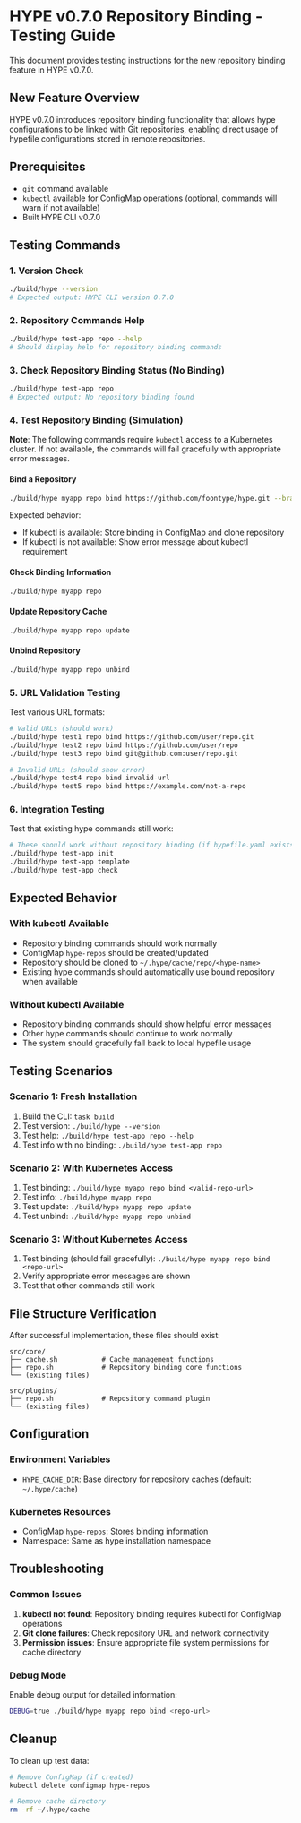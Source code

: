 # HYPE v0.7.0 Repository Binding - Testing Guide

This document provides testing instructions for the new repository binding feature in HYPE v0.7.0.

## New Feature Overview

HYPE v0.7.0 introduces repository binding functionality that allows hype configurations to be linked with Git repositories, enabling direct usage of hypefile configurations stored in remote repositories.

## Prerequisites

- `git` command available
- `kubectl` available for ConfigMap operations (optional, commands will warn if not available)
- Built HYPE CLI v0.7.0

## Testing Commands

### 1. Version Check
```bash
./build/hype --version
# Expected output: HYPE CLI version 0.7.0
```

### 2. Repository Commands Help
```bash
./build/hype test-app repo --help
# Should display help for repository binding commands
```

### 3. Check Repository Binding Status (No Binding)
```bash
./build/hype test-app repo
# Expected output: No repository binding found
```

### 4. Test Repository Binding (Simulation)

**Note**: The following commands require `kubectl` access to a Kubernetes cluster. If not available, the commands will fail gracefully with appropriate error messages.

#### Bind a Repository
```bash
./build/hype myapp repo bind https://github.com/foontype/hype.git --branch main --path prompts/nginx-example
```

Expected behavior:
- If kubectl is available: Store binding in ConfigMap and clone repository
- If kubectl is not available: Show error message about kubectl requirement

#### Check Binding Information
```bash
./build/hype myapp repo
```

#### Update Repository Cache
```bash
./build/hype myapp repo update
```

#### Unbind Repository
```bash
./build/hype myapp repo unbind
```

### 5. URL Validation Testing

Test various URL formats:

```bash
# Valid URLs (should work)
./build/hype test1 repo bind https://github.com/user/repo.git
./build/hype test2 repo bind https://github.com/user/repo
./build/hype test3 repo bind git@github.com:user/repo.git

# Invalid URLs (should show error)
./build/hype test4 repo bind invalid-url
./build/hype test5 repo bind https://example.com/not-a-repo
```

### 6. Integration Testing

Test that existing hype commands still work:

```bash
# These should work without repository binding (if hypefile.yaml exists)
./build/hype test-app init
./build/hype test-app template
./build/hype test-app check
```

## Expected Behavior

### With kubectl Available
- Repository binding commands should work normally
- ConfigMap `hype-repos` should be created/updated
- Repository should be cloned to `~/.hype/cache/repo/<hype-name>`
- Existing hype commands should automatically use bound repository when available

### Without kubectl Available
- Repository binding commands should show helpful error messages
- Other hype commands should continue to work normally
- The system should gracefully fall back to local hypefile usage

## Testing Scenarios

### Scenario 1: Fresh Installation
1. Build the CLI: `task build`
2. Test version: `./build/hype --version`
3. Test help: `./build/hype test-app repo --help`
4. Test info with no binding: `./build/hype test-app repo`

### Scenario 2: With Kubernetes Access
1. Test binding: `./build/hype myapp repo bind <valid-repo-url>`
2. Test info: `./build/hype myapp repo`
3. Test update: `./build/hype myapp repo update`
4. Test unbind: `./build/hype myapp repo unbind`

### Scenario 3: Without Kubernetes Access
1. Test binding (should fail gracefully): `./build/hype myapp repo bind <repo-url>`
2. Verify appropriate error messages are shown
3. Test that other commands still work

## File Structure Verification

After successful implementation, these files should exist:

```
src/core/
├── cache.sh           # Cache management functions
├── repo.sh            # Repository binding core functions
└── (existing files)

src/plugins/
├── repo.sh            # Repository command plugin
└── (existing files)
```

## Configuration

### Environment Variables
- `HYPE_CACHE_DIR`: Base directory for repository caches (default: `~/.hype/cache`)

### Kubernetes Resources
- ConfigMap `hype-repos`: Stores binding information
- Namespace: Same as hype installation namespace

## Troubleshooting

### Common Issues

1. **kubectl not found**: Repository binding requires kubectl for ConfigMap operations
2. **Git clone failures**: Check repository URL and network connectivity
3. **Permission issues**: Ensure appropriate file system permissions for cache directory

### Debug Mode

Enable debug output for detailed information:
```bash
DEBUG=true ./build/hype myapp repo bind <repo-url>
```

## Cleanup

To clean up test data:
```bash
# Remove ConfigMap (if created)
kubectl delete configmap hype-repos

# Remove cache directory
rm -rf ~/.hype/cache
```